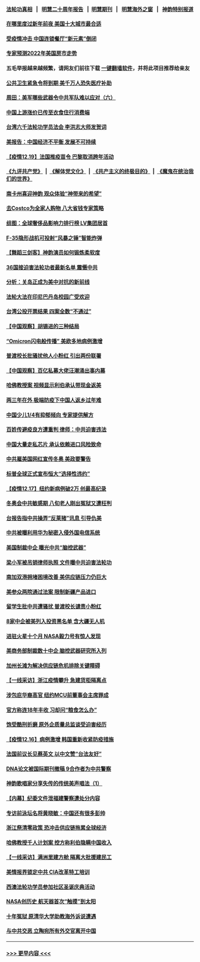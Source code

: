 #### [法轮功真相](https://github.com/gfw-breaker/truth/blob/master/README.md?t=0) &nbsp;&nbsp;|&nbsp;&nbsp; [明慧二十周年报告](https://github.com/gfw-breaker/mh-reports/blob/master/README.md?t=0) &nbsp;&nbsp;|&nbsp;&nbsp;[明慧期刊](https://github.com/gfw-breaker/mh-qikan) &nbsp;&nbsp;|&nbsp;&nbsp; [明慧海外之窗](https://github.com/gfw-breaker/mh-news/blob/master/README.md?t=0) &nbsp;&nbsp;|&nbsp;&nbsp; [神韵特别报道](https://github.com/gfw-breaker/mh-news/blob/master/shenyun.md?t=0)
#### [在哪里度过新年前夜 美国十大城市最合适](../pages/nf4514/n13440536.md?t=12201400) 
#### [受疫情冲击 中国连锁餐厅“新元素”倒闭](../pages/nf4514/n13446936.md?t=12201400) 
#### [专家预测2022年美国房市走势](../pages/nf4514/n13447050.md?t=12201400) 
#### 五毛举报越来越频繁，请网友们前往下载 [一键翻墙软件](https://github.com/gfw-breaker/ssr-accounts)，并将此项目推荐给亲友
#### [公共卫生紧急令将到期 美千万人恐失医疗补助](../pages/nf4514/n13446838.md?t=12201400) 
#### [周田：美军哪些武器令中共军队难以应对（六）](../pages/nf4514/n13446995.md?t=12201400) 
#### [中国上游涨价已传至衣食住行消费端](../pages/nf4514/n13446976.md?t=12201400) 
#### [台湾六千法轮功学员法会 李洪志大师发贺词](../pages/nf4514/n13445742.md?t=12201400) 
#### [美报告：中国经济不平衡 发展不可持续](../pages/nf4514/n13433684.md?t=12201400) 
#### [【疫情12.19】法国推疫苗令 巴黎取消跨年活动](../pages/nf4514/n13446348.md?t=12201400) 
#### [《九评共产党》](https://github.com/begood0513/9ping.md/blob/master/README.md) &nbsp;|&nbsp; [《解体党文化》](../../../../jtdwh.md/blob/master/README.md)  &nbsp;|&nbsp; [《共产主义的终极目的》](../../../../gczydzjmd.md/blob/master/README.md) &nbsp;|&nbsp; [《魔鬼在统治我们的世界》](../../../../mgztzwmdsj.md/blob/master/README.md) 
#### [南卡州喜迎神韵 观众体验“神带来的希望”](../pages/nf4514/n13446209.md?t=12201400) 
#### [去Costco为全家人购物 八大省钱专家策略](../pages/nf4514/n13442879.md?t=12201400) 
#### [组图：全球奢侈品影响力排行榜 LV集团居首](../pages/nf4514/n13438184.md?t=12201400) 
#### [F-35隐形战机可投射“风暴之锤”智能炸弹](../pages/nf4514/n13440113.md?t=12201400) 
#### [【舞蹈三剑客】神韵演员如何锻炼柔软度](../pages/nf4514/n13445808.md?t=12201400) 
#### [36国接迫害法轮功者最新名单 震慑中共](../pages/nf4514/n13445909.md?t=12201400) 
#### [分析：关岛正成为美中对抗的新前线](../pages/nf4514/n13445807.md?t=12201400) 
#### [法轮大法在印尼巴丹岛校园广受欢迎](../pages/nf4514/n13445740.md?t=12201400) 
#### [台湾公投开票结果 四案全数“不通过”](../pages/nf4514/n13445539.md?t=12201400) 
#### [【中国观察】胡锡进的三种结局](../pages/nf4514/n13445040.md?t=12201400) 
#### [“Omicron闪电般传播” 美欧多地病例激增](../pages/nf4514/n13445410.md?t=12201400) 
#### [普渡校长批骚扰他人小粉红 引出两份联署](../pages/nf4514/n13444812.md?t=12201400) 
#### [【中国观察】百亿私募大佬汪潮涌出事内幕](../pages/nf4514/n13444561.md?t=12201400) 
#### [哈佛教授案 视频显示利伯承认带现金返美](../pages/nf4514/n13444553.md?t=12201400) 
#### [两三年在外 极端防疫下中国人返乡过年难](../pages/nf4514/n13441940.md?t=12201400) 
#### [中国少儿1/4有抑郁倾向 专家提供解方](../pages/nf4514/n13444593.md?t=12201400) 
#### [百姓传避疫良方遭重判 律师：中共迫害违法](../pages/nf4514/n13443532.md?t=12201400) 
#### [中国大量走私芯片 承认依赖进口风险致命](../pages/nf4514/n13444531.md?t=12201400) 
#### [中共雇美国网红宣传冬奥 美政要警告](../pages/nf4514/n13443965.md?t=12201400) 
#### [标普全球正式宣布恒大“选择性违约”](../pages/nf4514/n13443675.md?t=12201400) 
#### [【疫情12.17】纽约新病例破2万 创最高纪录](../pages/nf4514/n13443310.md?t=12201400) 
#### [冬奥会中共敏感期 八旬老人刚出冤狱又遭枉判](../pages/nf4514/n13441478.md?t=12201400) 
#### [台报告指中共操弄“反莱猪”讯息 引导仇美](../pages/nf4514/n13442394.md?t=12201400) 
#### [中共被曝利用华为秘密入侵外国电信系统](../pages/nf4514/n13442819.md?t=12201400) 
#### [美国制裁中企 曝光中共“脑控武器”](../pages/nf4514/n13442627.md?t=12201400) 
#### [梁小军被吊销律师执照 文件曝中共迫害法轮功](../pages/nf4514/n13442432.md?t=12201400) 
#### [南加双港拥堵困境改善 美供应链压力仍巨大](../pages/nf4514/n13442436.md?t=12201400) 
#### [美参众两院通过法案 限制新疆产品进口](../pages/nf4514/n13442164.md?t=12201400) 
#### [留学生批中共遭骚扰 普渡校长谴责小粉红](../pages/nf4514/n13442278.md?t=12201400) 
#### [8家中企被美列入投资黑名单 含大疆无人机](../pages/nf4514/n13442272.md?t=12201400) 
#### [进驻火星十个月 NASA毅力号有惊人发现](../pages/nf4514/n13441737.md?t=12201400) 
#### [美商务部制裁数十中企 脑控武器研究所入列](../pages/nf4514/n13441874.md?t=12201400) 
#### [加州长滩为解决供应链危机排除关键障碍](../pages/nf4514/n13441735.md?t=12201400) 
#### [【一线采访】浙江疫情攀升 急建货柜隔离点](../pages/nf4514/n13441429.md?t=12201400) 
#### [涉包庇华裔高官 纽约MCU前董事会主席罪成](../pages/nf4514/n13440587.md?t=12201400) 
#### [官方称连18年丰收 习却问“粮食怎么办”](../pages/nf4514/n13441625.md?t=12201400) 
#### [饱受酷刑折磨 原外企质量总监谈受迫害经历](../pages/nf4514/n13438937.md?t=12201400) 
#### [【疫情12.16】病例激增 韩国重新收紧防疫措施](../pages/nf4514/n13441168.md?t=12201400) 
#### [法国前议长见蔡英文 以中文赞“台法友好”](../pages/nf4514/n13440862.md?t=12201400) 
#### [DNA论文被国际期刊撤稿 9合作者为中共警察](../pages/nf4514/n13440430.md?t=12201400) 
#### [神韵歌唱家分享失传的传统美声唱法（1）](../pages/nf4514/n13439811.md?t=12201400) 
#### [【内幕】纪委文件泄福建警察遭处分内容](../pages/nf4514/n13440325.md?t=12201400) 
#### [专访前泳坛名将黄晓敏：中国还有很多彭帅](../pages/nf4514/n13440152.md?t=12201400) 
#### [浙江祭清零政策 恐冲击供应链拖累全球经济](../pages/nf4514/n13440020.md?t=12201400) 
#### [哈佛教授千人计划案 控方称利伯隐瞒中国收入](../pages/nf4514/n13439959.md?t=12201400) 
#### [【一线采访】满洲里建方舱 隔离大批援建民工](../pages/nf4514/n13439499.md?t=12201400) 
#### [美情报界锁定中共 CIA改革特工培训](../pages/nf4514/n13439659.md?t=12201400) 
#### [西澳法轮功学员参加社区圣诞庆典活动](../pages/nf4514/n13439323.md?t=12201400) 
#### [NASA创历史 航天器首次“触摸”到太阳](../pages/nf4514/n13439237.md?t=12201400) 
#### [十年冤狱 原清华大学助教海外诉说遭遇](../pages/nf4514/n13436648.md?t=12201400) 
#### [与中共交恶 立陶宛所有外交官离开中国](../pages/nf4514/n13439043.md?t=12201400) 

----
#### [ >>> 更早内容 <<< ](../indexes/nf4514-earlier.md)
